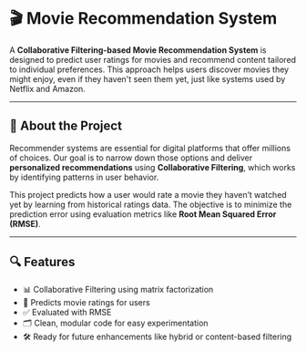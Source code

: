 # 🎬 Movie Recommendation System

A **Collaborative Filtering-based Movie Recommendation System** is designed to predict user ratings for movies and recommend content tailored to individual preferences. This approach helps users discover movies they might enjoy, even if they haven't seen them yet, just like systems used by Netflix and Amazon.

---

## 🧠 About the Project

Recommender systems are essential for digital platforms that offer millions of choices. Our goal is to narrow down those options and deliver **personalized recommendations** using **Collaborative Filtering**, which works by identifying patterns in user behavior.

This project predicts how a user would rate a movie they haven’t watched yet by learning from historical ratings data. The objective is to minimize the prediction error using evaluation metrics like **Root Mean Squared Error (RMSE)**.

---

## 🔍 Features

- 📊 Collaborative Filtering using matrix factorization
- 🧠 Predicts movie ratings for users
- ✅ Evaluated with RMSE
- 🗂️ Clean, modular code for easy experimentation
- 🛠️ Ready for future enhancements like hybrid or content-based filtering
